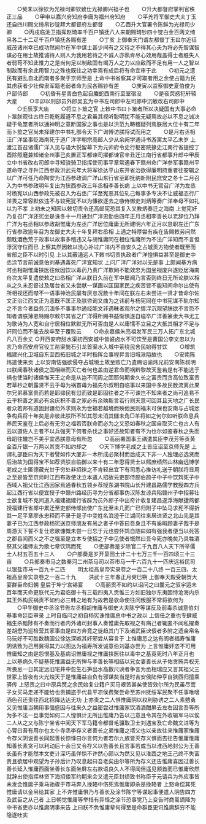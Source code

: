 <!-- { "loadSidebar": true } -->
　　○癸未以徐钦为光禄司卿钦致仕光禄卿兴祖子也
　　○升大都督府掌判官秩正三品
　　○甲申以嘉兴府知府李庸为福州府知府
　　○平羌将军御史大夫丁玉还自四川赐文绮帛钞锭拜大都督府左都督
　　○乙酉升大官署令陈鲜为光禄司少卿
　　○丙戌临洮卫指挥赵琦率千百户镇抚八人来朝赐琦钞四十锭白金百两文绮帛各二十二疋千百户镇抚各赐有差
　　○丁亥  上御奉天门谓左都督丁玉曰尔近征威茂诸州幸已成功然闻尔在军中谋士甚少间有之又待之不得其心夫为将必先智谋智谋必在用士故推诚待人则人为我用若待之不诚人亦孰肯尽心效用哉盖得士者胜失人者弱苟不知此惟力之是尚何足以制敌固有竭万人之力以应敌而不足有用一人之智以制敌而有余此用智力之殊也既往之功幸焉有成后将有命宜审于此
　　○初元之遗民有避乱自北而南者多聚于京师至是  上命中书省察其才可取者用之余使占籍为民其虏获者少壮俾隶军籍老弱者命为民各赐钞有差
　　○庚寅以监察御史夏伯俊为户部侍郎
　　○初昏有星青白色起自螣蛇西南行至室宿没
　　○是夜荧惑犯轩辕大星
　　○辛卯以刑部员外郎吴玄为中书左司郎中左司郎中沉敏改右司郎中
　　○壬辰享大庙
　　○将立卜筮之官  上敕中书曰卜筮者所以决疑国有大事必命卜筮朕观往古终日乾乾履道不息之君虽其视听聪明犹不能无疑焉故必以不息之诚决疑于龟筮者所以通神明之意断国家之事也是以洪范九畴稽疑列焉朕居大位十有二年而卜筮之官尚未择建尔中书礼部令天下广询博访朕将试而用之
　　○是月右丞相汪广洋坐事贬海南死于道广洋字朝宗高邮人少从余阙学通诗书游寓太平乙未岁  上渡江首召诸儒广洋入见与语大悦留幕下为元帅府令史行枢密院掾史江南行省提控丁酉除照磨兼知诸全州事己亥置正军都谏司擢都谏官辛丑迁江南行省都事升郎中甲辰立中书省改右司郎中寻知骁骑卫指挥使司事平章常遇春下赣州命广洋参军事赣州平遂命守之寻升江西参政洪武元年大将军徐达平山东开省治欲得廉明持重者往安辑之以广洋可任乃命陶安为江西参政调广洋山东行省至即抚纳新附民庶安之冬十二月召入为中书参政明年复出为狭西参政三年丞相李善长病  上以中书无官召广洋为左丞时杨宪以山西参政先被召入为右丞广洋至宪恶其位轧己每事多专决不让威福恣行广洋畏之常容默依违不与较宪犹不以为慊欲逐去之嗾侍御史刘炳等奏广洋奉母不如礼以为不孝  上初未之知因以敕切责令还高邮宪恐其复入又教炳奏迁之海南  上觉宪奸乃复召广洋还宪坐是诛冬十一月进封广洋忠勤伯四年正月丞相李善长以老辞位乃拜广洋为右丞相以参政胡惟庸为左丞广洋居位庸庸无所建明六年正月以怠职左迁广东行省参政逾年召为左御史大夫十年复拜右丞相  上遇之特厚尝有疾在告赐敕劳问然颇耽酒色荒于政事以故事多稽违又与胡惟庸同在相位惟庸所为不法广洋知而不言但浮沉守位而已  上察其然因敕以洗心补过广洋内不自安久之占城贡方物使者既至而省部之臣不以时引见  上以其蔽遏远人下敕书切责执政者广洋惶惧益甚至是御史中丞涂节言前诚意伯刘基遇毒死广洋宜知状  上问广洋广洋对以无是事  上颇闻基方病时丞相胡惟庸挟医往候因饮以毒药乃责广洋欺罔不能效忠为国坐视废兴遂贬居海南舟次太平复遣使敕之曰丞相广洋从朕日久前在军中屡闻乃言否则终日无所论朕以相从之久未忍督过及居台省又未尝献一谋画以匡国家民之疾苦皆不能知间命尔出使有所相视还而噤不一语事神治民屡有厌怠况数十年间在朕左右未尝进一贤才昔命尔佐文正治江西文正为恶既不匡正及朕咨询又曲为之讳前与杨宪同在中书宪谋不轨尔知之不言今者益务沉湎多不事事尔通经能文非遇昧者观尔之情浮沉观望朕欲不言恐不知者谓朕薄恩特赐尔敕尔其省之广洋得所赐书益惭惧遂自缢卒广洋善篆隶大书尤工为歌诗为人宽和自守居相位默默无所可否由是人以庸懦不立目之大抵其相才不足与奸同位而不能去故卒至于覆败云
　　○命永嘉侯朱亮祖发军民三万人拓广东北城凡八百余丈
○开西安府甜水渠初西安城中皆鹾卤水不可饮至是曹国公李文忠以为言乃命西安府官役工凿渠甃石引龙首渠水入城中萦绕民舍民始得甘饮　　
○增筑福建兴化卫城自东至西拓旧城之半时指挥佥事程昇言旧城湫隘故也
　　○安南陈炜遣使来贡  上以安南怙强欲侵夺占城境土故至败亡乃遣赐诏谕炜兄前安南陈叔明曰朕闻春秋诸侯之国相继而灭亡者何也盖由逆君命而祸黔黎故天鉴若是有不能逃于祸也使当时诸侯惟天王之命是从岂不同周之固耶何期舍久长之富贵而贪高位致富贵若草杪之朝露贤不云乎毋为祸首毋为福先尔叔明自临事以来国中多故民数流离此果尔兄弟慕富贵而若是耶抑民有愆而致是耶固往者之不可谏岂不知来者之尚可追易不云乎积善之家必有余庆积不善之家必有余殃斯言若行则天意可回耳且天地之广长民者众若邦有道固封疆勿外求则永为世福若越境而殃他民则福未可保也安南与占城忿争构兵将十年矣是非彼此朕所不知其怨未消其讎未角□羊将如之何尔如听朕命息兵养民天鉴在上后必有无穷之福若否朕命而必为之又恐如春秋之国自取灭亡也古人有云以道佐人主者不以兵强天下何者杀伐之事好还故知者有不为也尔如鉴春秋之失而毋蹈往辙岂不美乎宜悉朕意毋有所忽
　　○高丽署国事王禑遣其臣李茂芳等贡黄金百斤银一万两以其贡不如约却之
　　○天下博学老成之士皆应诏至京师先是  上谓礼部臣曰为天下者譬如作大厦非一木所成必聚材而后成天下非一人独理必选贤而后治故为国得宝不如荐贤朕自临御以来十有二年思得贤士以熙庶绩然山林幽远博学老成之士匿德藏光甘于穷处非招徕之不肯轻出宜下有司悉心推访礼送于朝朕将显用之至是皆至京师时江西布政使沈立本遣人招故元吏部侍郎伯颜子中子中饮鸩死子中西域人祖父仕江西因家焉通春秋五领乡荐授东湖书院山长升建昌路儒学教授四方兵起江西行省以便宜授子中赣州路经历寻为分省都事伪汉陈友谅兵陷赣州子中招募壮士欲复城不克间道入福建福建行省辟为员外郎子中出奇计收复建昌遂浮海献捷燕都授福建行省郎中累迁至吏部侍郎出使广东比至未几而广已归附子中坠马求死不得折其一足平章廖永忠释而不录于是子中变姓名浪迹于江湖间往来居进贤之北山先是其妻子已为江西参政杨宪送京师朋友有吊之者子中答曰吾身且不有奚暇顾妻子哉于是周游天下誓不复仕悲歌慷慨未尝一日忘于元也尝怀鸩自随曰如有强我者便当以死答之郡县闻而义之不之强至是立本专使招之子中见使者慨然曰吾今死亦晚矣乃具牲酒祭其父祖师友为歌七章饮鸩而死
　　○吏部奏是岁除官二千九百八人天下所举儒士人材五百五十三人
　　○户部奏是岁开垦田土计二十七万三千一百四顷三十三亩
　　○兵部奏市马之数秦河二州茶马司以茶市马一千六百九十一匹庆远裕民司以银盐市马一百九十二匹
　　明太祖高皇帝实录卷之一百二十八终
一百三四、太祖高皇帝实录卷之一百二十九
　　洪武十三年春正月癸巳朔  上御奉天殿受朝贺大宴群臣命妇朝  皇后于坤宁宫锡宴
　　○高丽贡不如约以诏问之曰曩元之驭宇运未百年而天命更朕代元为君临御十有三载四夷入贡惟三方如旧独尔东夷固恃沧海内杀其王外构民祸贡不如约必三韩之地有为故若是欤命使往问叛服不常将欲何为
　　○甲午御史中丞涂节告左丞相胡惟庸与御史大夫陈宁等谋反及前毒杀诚意伯刘基事命廷臣审录  上时自临问之初自杨宪诛惟庸总中书之政以  上信任之重也专肆威福生杀黜陟有不奏而行者内外诸司封事入奏惟庸先取视之有病己者辄匿不闻私擢奏差胡懋为巡检营其家事由是四方奔竞之徒趋其门下及诸武臣谀佞者多附之遗金帛名马玩好不可胜数魏国公徐达深嫉其奸邪尝从容言于  上惟庸忌之达有阍者福寿惟庸阴诱致为己用冀得其力以图达为福寿所发诚意伯刘基亦尝为  上言惟庸奸恣不可用惟庸知之由是怨恨基及基病诏惟庸视之惟庸挟医往以毒中之基竟死时八年正月也  上以基病久不疑基死惟庸益无所惮与李善长等相结以兄女妻善长从子佑贪贿弄权无所畏忌一日其定远旧宅井中忽生石笋出水高数尺谀者争言为丞相瑞应又言其祖父三世冢上皆夜有火光烛天于是惟庸益自负有邪谋矣当是时吉安侯陆仲亨自狭西归擅乘驿传  上怒责之曰中原兵燹之余民始复业籍户买马艰苦甚矣使皆效尔所为民虽尽鬻子女买马走递不能给也责捕盗于代县平凉侯费聚尝命至苏州抚绥军民聚不任事唯嗜酒色召还责往西北招降达达无功  上亦责之二人惧惟庸阴以权利胁诱之二人素戆勇又见惟庸当朝用事强盛因与往来久之益密尝过惟庸家饮酒酒酣屏去左右因言吾等所为多不法一旦事觉如何二人惶惧计无所出惟庸乃告以己意且令其在外收辑军马以俟二人从之又与陈宁坐省中阅天下军马籍令都督毛骧取卫士刘遇宝及亡命魏文进等为心膂曰吾有用尔也太仆寺丞李存义者善长之弟惟庸之壻父也以亲故往来惟庸家惟庸令存义阴说善长同起善长惊悸曰尔言何为者若尔九族皆灭存义惧而去往告惟庸惟庸知善长素贪可以利动后十余日又令存义以告善长且言事若成当以淮西地封公为王善长虽有才能然本文吏计深巧虽佯惊不许然心颇以为然又见以淮西之地王己终不失富贵且欲居中观望为子孙后计乃叹息起曰吾老矣由尔等所为存义还告惟庸喜因过善长善长延入惟庸西面坐善长东面坐屏左右款语良久人不得闻但遥见颔首而已惟庸欣然就辞出使指挥林贤下海招倭军约期来会又遣元臣封绩致书称臣于元请兵为外应事皆未发会惟庸子乘马驰骤于市马奔入挽辂中伤死焉惟庸即杀是挽辂者  上怒命偿其死惟庸请以金帛给其家  上不许惟庸惧乃与善长及涂节陈宁等谋起事便遣人阴告四方及武臣之从己者  上日朝觉惟庸等举措有异怪之涂节恐事觉乃上变告时商暠谪降为中书省吏亦以惟庸阴事来告  上曰朕不负惟庸辈何得至是命群臣更讯惟庸辞穷不能隐遂吐实
